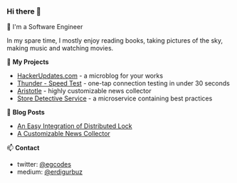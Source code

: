 ### Hi there 👋


🔭 I'm a Software Engineer

In my spare time, I mostly enjoy reading books, 
taking pictures of the sky, making music and watching movies.

🌱 **My Projects**
- [HackerUpdates.com](https://github.com/egcodes/hsw) - a microblog for your works
- [Thunder - Speed Test](https://github.com/egcodes/speed-test) - one-tap connection testing in under 30 seconds
- [Aristotle](https://github.com/egcodes/aristotle) - highly customizable news collector
- [Store Detective Service](https://github.com/egcodes/store-detective-service) - a microservice containing best practices


📕 **Blog Posts**
<!-- BLOG-POST-LIST:START -->
- [An Easy Integration of Distributed Lock](https://medium.com/sahibinden-technology/an-easy-integration-of-distributed-lock-4b19a704ce49)
- [A Customizable News Collector](https://medium.com/@erdigurbuz/a-customizable-news-collector-c29ba99d3fa8)
<!-- BLOG-POST-LIST:END -->


📫 **Contact**
- twitter: [@egcodes](https://twitter.com/egcodes)
- medium: [@erdigurbuz](https://medium.com/@erdigurbuz)

